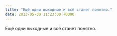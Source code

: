 ```yaml
---
title: "Ещё одни выходные и всё станет понятно."
date: 2013-05-30 11:23:00 +0300
---
```


Ещё одни выходные и всё станет понятно.

